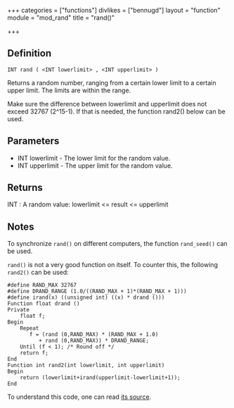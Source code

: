 +++
categories = ["functions"]
divlikes = ["bennugd"]
layout = "function"
module = "mod_rand"
title = "rand()"

+++

## Definition

    INT rand ( <INT lowerlimit> , <INT upperlimit> )

Returns a random number, ranging from a certain lower limit to a certain upper limit. The limits are within the range.

Make sure the difference between lowerlimit and upperlimit does not exceed 32767 (2^15-1). If that is needed, the function rand2() below can be used.

## Parameters

- INT lowerlimit - The lower limit for the random value.
- INT upperlimit - The upper limit for the random value.

## Returns

INT : A random value: lowerlimit <= result <= upperlimit

## Notes

To synchronize `rand()` on different computers, the function `rand_seed()` can be used.

`rand()` is not a very good function on itself. To counter this, the following `rand2()` can be used:

```
#define RAND_MAX 32767
#define DRAND_RANGE (1.0/((RAND_MAX + 1)*(RAND_MAX + 1)))
#define irand(x) ((unsigned int) ((x) * drand ()))
Function float drand ()
Private
    float f;
Begin
    Repeat
       f = (rand (0,RAND_MAX) * (RAND_MAX + 1.0)
          + rand (0,RAND_MAX)) * DRAND_RANGE;
    Until (f < 1); /* Round off */
    return f;
End
Function int rand2(int lowerlimit, int upperlimit)
Begin
    return (lowerlimit+irand(upperlimit-lowerlimit+1));
End
```

To understand this code, one can read [its source](http://www.azillionmonkeys.com/qed/random.html).
